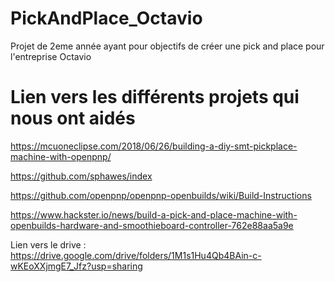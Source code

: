 # PickAndPlace_Octavio
Projet de 2eme année ayant pour objectifs de créer une pick and place pour l'entreprise Octavio


# Lien vers les différents projets qui nous ont aidés

https://mcuoneclipse.com/2018/06/26/building-a-diy-smt-pickplace-machine-with-openpnp/

https://github.com/sphawes/index

https://github.com/openpnp/openpnp-openbuilds/wiki/Build-Instructions

https://www.hackster.io/news/build-a-pick-and-place-machine-with-openbuilds-hardware-and-smoothieboard-controller-762e88aa5a9e


Lien vers le drive : https://drive.google.com/drive/folders/1M1s1Hu4Qb4BAin-c-wKEoXXjmgE7_Jfz?usp=sharing
